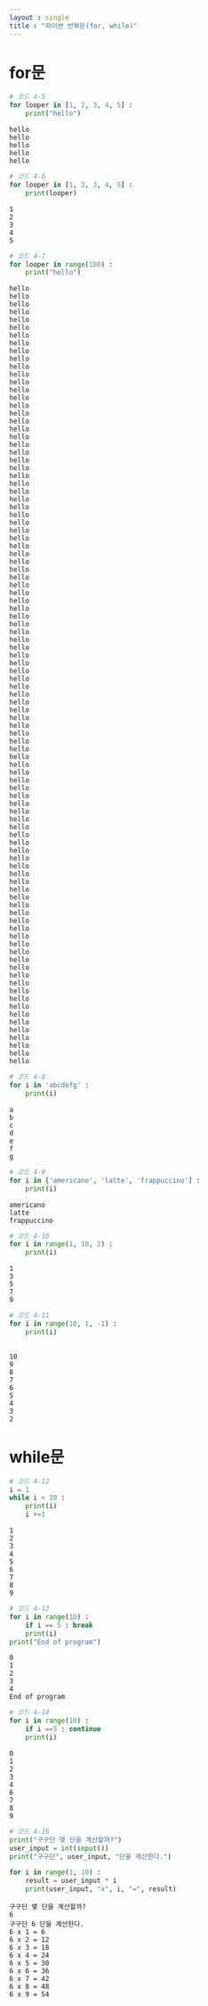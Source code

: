 ```yaml
---
layout : single
title : "파이썬 반복문(for, while)"
---
```


# for문


```python
# 코드 4-5
for looper in [1, 2, 3, 4, 5] :
    print("hello")
```

    hello
    hello
    hello
    hello
    hello
    


```python
# 코드 4-6
for looper in [1, 2, 3, 4, 5] :
    print(looper)
```

    1
    2
    3
    4
    5
    


```python
# 코드 4-7
for looper in range(100) :
    print("hello")
```

    hello
    hello
    hello
    hello
    hello
    hello
    hello
    hello
    hello
    hello
    hello
    hello
    hello
    hello
    hello
    hello
    hello
    hello
    hello
    hello
    hello
    hello
    hello
    hello
    hello
    hello
    hello
    hello
    hello
    hello
    hello
    hello
    hello
    hello
    hello
    hello
    hello
    hello
    hello
    hello
    hello
    hello
    hello
    hello
    hello
    hello
    hello
    hello
    hello
    hello
    hello
    hello
    hello
    hello
    hello
    hello
    hello
    hello
    hello
    hello
    hello
    hello
    hello
    hello
    hello
    hello
    hello
    hello
    hello
    hello
    hello
    hello
    hello
    hello
    hello
    hello
    hello
    hello
    hello
    hello
    hello
    hello
    hello
    hello
    hello
    hello
    hello
    hello
    hello
    hello
    hello
    hello
    hello
    hello
    hello
    hello
    hello
    hello
    hello
    hello
    


```python
# 코드 4-8
for i in 'abcdefg' :
    print(i)
```

    a
    b
    c
    d
    e
    f
    g
    


```python
# 코드 4-9
for i in ['americano', 'latte', 'frappuccino'] :
    print(i)
```

    americano
    latte
    frappuccino
    


```python
# 코드 4-10
for i in range(1, 10, 2) :
    print(i)

```

    1
    3
    5
    7
    9
    


```python
# 코드 4-11
for i in range(10, 1, -1) :
    print(i)
    
```

    10
    9
    8
    7
    6
    5
    4
    3
    2
    

# while문


```python
# 코드 4-12
i = 1
while i < 10 :
    print(i)
    i +=1
```

    1
    2
    3
    4
    5
    6
    7
    8
    9
    


```python
# 코드 4-13
for i in range(10) :
    if i == 5 : break
    print(i)
print("End of program")
```

    0
    1
    2
    3
    4
    End of program
    


```python
# 코드 4-14
for i in range(10) :
    if i ==5 : continue
    print(i)
```

    0
    1
    2
    3
    4
    6
    7
    8
    9
    


```python
# 코드 4-16
print("구구단 몇 단을 계산할까?")
user_input = int(input())
print("구구단", user_input, "단을 계산한다.")

for i in range(1, 10) :
    result = user_input * i
    print(user_input, "x", i, "=", result)
```

    구구단 몇 단을 계산할까?
    6
    구구단 6 단을 계산한다.
    6 x 1 = 6
    6 x 2 = 12
    6 x 3 = 18
    6 x 4 = 24
    6 x 5 = 30
    6 x 6 = 36
    6 x 7 = 42
    6 x 8 = 48
    6 x 9 = 54
    
